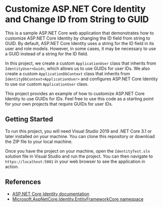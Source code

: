 # Customize ASP.NET Core Identity and Change ID from String to GUID

This is a sample ASP.NET Core web application that demonstrates how to customize ASP.NET Core Identity by changing the ID field from string to GUID. By default, ASP.NET Core Identity uses a string for the ID field in its user and role models. However, in some cases, it may be necessary to use a GUID instead of a string for the ID field.

In this project, we create a custom `ApplicationUser` class that inherits from `IdentityUser<Guid>`, which allows us to use GUIDs for user IDs. We also create a custom `ApplicationDbContext` class that inherits from `IdentityDbContext<ApplicationUser>` and configures ASP.NET Core Identity to use our custom `ApplicationUser` class.

This project provides an example of how to customize ASP.NET Core Identity to use GUIDs for IDs. Feel free to use this code as a starting point for your own projects that require GUIDs for user IDs.

## Getting Started

To run this project, you will need Visual Studio 2019 and .NET Core 3.1 or later installed on your machine. You can clone this repository or download the ZIP file to your local machine.

Once you have the project on your machine, open the `IdentityTest.sln` solution file in Visual Studio and run the project. You can then navigate to `https://localhost:5001` in your web browser to see the application in action.

## References

- [ASP.NET Core Identity documentation](https://docs.microsoft.com/en-us/aspnet/core/security/authentication/identity)
- [Microsoft.AspNetCore.Identity.EntityFrameworkCore namespace](https://docs.microsoft.com/en-us/dotnet/api/microsoft.aspnetcore.identity.entityframeworkcore?view=aspnetcore-5.0)

